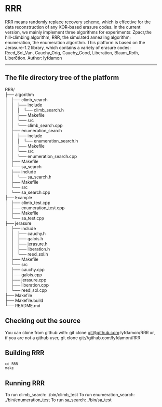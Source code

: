 # RRR
RRR means randomly replace recovery scheme, which is effective for the data reconstruction of any XOR-based erasure codes. In the current version, we mainly implement three algorithms for experiments: Zpacr,the hill-climbing algorithm; RRR, the simulated annealing algorithm; enumeration, the enumeration algorithm. This platform is based on the Jerasure-1.2 library, which contains a variety of erasure codes: Reed_Sol_Van, Cauchy_Orig, Cauchy_Good, Liberation, Blaum_Roth, Liber8tion.
Author: lyfdamon

------------------------------------------------------------------------------------------------------------------------------------------
## The file directory tree of the platform

RRR/                                                                                                                                    
├── algorithm                                                                                                                           
│   ├── climb_search                                                                                                                    
│   │   ├── include                                                                                                                     
│   │   │   └── climb_search.h                                                                                                          
│   │   ├── Makefile                                                                                                                    
│   │   └── src                                                                                                                         
│   │       └── climb_search.cpp                                                                                                        
│   ├── enumeration_search                                                                                                              
│   │   ├── include                                                                                                                     
│   │   │   └── enumeration_search.h                                                                                                    
│   │   ├── Makefile                                                                                                                    
│   │   └── src                                                                                                                         
│   │       └── enumeration_search.cpp                                                                                                  
│   ├── Makefile                                                                                                                        
│   └── sa_search                                                                                                                       
│       ├── include                                                                                                                     
│       │   └── sa_search.h                                                                                                             
│       ├── Makefile                                                                                                                    
│       └── src                                                                                                                         
│           └── sa_search.cpp                                                                                                           
├── Example                                                                                                                             
│   ├── climb_test.cpp                                                                                                                  
│   ├── enumeration_test.cpp                                                                                                            
│   ├── Makefile                                                                                                                        
│   └── sa_test.cpp                                                                                                                     
├── jerasure                                                                                                                            
│   ├── include                                                                                                                         
│   │   ├── cauchy.h                                                                                                                    
│   │   ├── galois.h                                                                                                                    
│   │   ├── jerasure.h                                                                                                                  
│   │   ├── liberation.h                                                                                                                
│   │   └── reed_sol.h                                                                                                                  
│   ├── Makefile                                                                                                                        
│   └── src                                                                                                                             
│       ├── cauchy.cpp                                                                                                                  
│       ├── galois.cpp                                                                                                                  
│       ├── jerasure.cpp                                                                                                                
│       ├── liberation.cpp                                                                                                              
│       └── reed_sol.cpp                                                                                                                
├── Makefile                                                                                                                            
├── Makefile.build                                                                                                                      
└── README.md                                                                                                                          

##  Checking out the source

You can clone from github with:
    git clone git@github.com:lyfdamon/RRR
or, if you are not a github user,
    git clone git://github.com/lyfdamon/RRR

## Building RRR

    cd RRR
    make
   
## Running RRR

To run climb_search:
    ./bin/climb_test
To run enumeration_search:
    ./bin/enumeration_test
To run sa_search:
    ./bin/sa_test 
